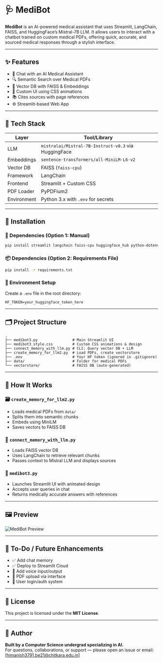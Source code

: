 # 🩺 MediBot

**MediBot** is an AI-powered medical assistant that uses Streamlit, LangChain, FAISS, and HuggingFace’s Mistral-7B LLM. It allows users to interact with a chatbot trained on custom medical PDFs, offering quick, accurate, and sourced medical responses through a stylish interface.

---

## ✨ Features

- 💬 Chat with an AI Medical Assistant  
- 🔍 Semantic Search over Medical PDFs  
- 🧠 Vector DB with FAISS & Embeddings  
- 🎨 Custom UI using CSS animations  
- 📚 Cites sources with page references  
- ⚙️ Streamlit-based Web App  

---

## 🧰 Tech Stack

| Layer        | Tool/Library                                      |
|--------------|---------------------------------------------------|
| LLM          | `mistralai/Mistral-7B-Instruct-v0.3` via HuggingFace |
| Embeddings   | `sentence-transformers/all-MiniLM-L6-v2`          |
| Vector DB    | FAISS (`faiss-cpu`)                               |
| Framework    | LangChain                                         |
| Frontend     | Streamlit + Custom CSS                            |
| PDF Loader   | PyPDFium2                                         |
| Environment  | Python 3.x with `.env` for secrets                |

---

## 🚀 Installation

### 🔧 Dependencies (Option 1: Manual)
```bash
pip install streamlit langchain faiss-cpu huggingface_hub python-dotenv sentence-transformers pypdfium2
```

### 📦 Dependencies (Option 2: Requirements File)
```bash
pip install -r requirements.txt
```

### 🔐 Environment Setup
Create a `.env` file in the root directory:
```env
HF_TOKEN=your_huggingface_token_here
```

---

## 🗂️ Project Structure

```
.
├── medibot3.py                # Main Streamlit UI
├── medibot3_style.css         # Custom CSS animations & design
├── connect_memory_with_llm.py # CLI: Query vector DB + LLM
├── create_memory_for_llm2.py  # Load PDFs, create vectorstore
├── .env                       # Your HF token (ignored in .gitignore)
├── data/                      # Folder for medical PDFs
└── vectorstore/               # FAISS DB (auto-generated)
```

---

## 🧠 How It Works

### 🗃️ `create_memory_for_llm2.py`
- Loads medical PDFs from `data/`
- Splits them into semantic chunks
- Embeds using MiniLM
- Saves vectors to FAISS DB

### 🧪 `connect_memory_with_llm.py`
- Loads FAISS vector DB
- Uses LangChain to retrieve relevant chunks
- Passes context to Mistral LLM and displays sources

### 💬 `medibot3.py`
- Launches Streamlit UI with animated design
- Accepts user queries in chat
- Returns medically accurate answers with references

---

## 🖼️ Preview

![MediBot Preview](https://cdn-icons-png.flaticon.com/512/2966/2966321.png)

---


## 📌 To-Do / Future Enhancements

- ✅ Add chat memory  
- ✅ Deploy to Streamlit Cloud  
- 🔲 Add voice input/output  
- 🔲 PDF upload via interface  
- 🔲 User login/auth system  

---

## 📜 License

This project is licensed under the **MIT License**.

---

## 👤 Author

**Built by a Computer Science undergrad specializing in AI.**  
For questions, collaborations, or support — please open an issue or email: [himanish3791.be21@chitkara.edu.in]
